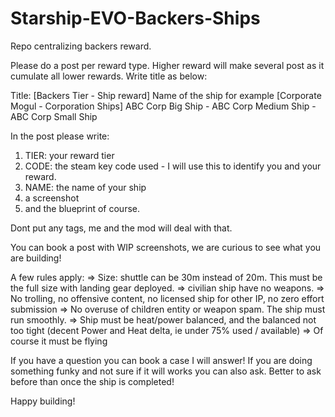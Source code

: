 # Starship-EVO-Backers-Ships
Repo centralizing backers reward.

Please do a post per reward type. Higher reward will make several post as it cumulate all lower rewards.
Write title as below:

Title:
[Backers Tier - Ship reward] Name of the ship
for example
[Corporate Mogul - Corporation Ships] ABC Corp Big Ship - ABC Corp Medium Ship - ABC Corp Small Ship

In the post please write:

1) TIER: your reward tier
2) CODE: the steam key code used - I will use this to identify you and your reward.
3) NAME: the name of your ship
4) a screenshot
5) and the blueprint of course.

Dont put any tags, me and the mod will deal with that.

You can book a post with WIP screenshots, we are curious to see what you are building!

A few rules apply:
=> Size: shuttle can be 30m instead of 20m. This must be the full size with landing gear deployed.
=> civilian ship have no weapons.
=> No trolling, no offensive content, no licensed ship for other IP, no zero effort submission
=> No overuse of children entity or weapon spam. The ship must run smoothly.
=> Ship must be heat/power balanced, and the balanced not too tight (decent Power and Heat delta, ie under 75% used / available)
=> Of course it must be flying

If you have a question you can book a case I will answer!
If you are doing something funky and not sure if it will works you can also ask. Better to ask before than once the ship is completed!

Happy building!
